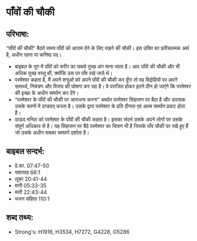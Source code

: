 # पाँवों की चौकी #

## परिभाषा: ##

“पाँवों की चौकी” बैठते समय पाँवों को आराम देने के लिए रखने की चौकी। इस उक्ति का प्रतीकात्मक अर्थ है, अधीन रहना या कनिष्ठ पद।

* बाइबल के युग में पाँवों को शरीर का सबसे तुच्छ अंग माना जाता है। अतः पाँवों की चौकी और भी अधिक तुच्छ वस्तु थी, क्योंकि उस पर पाँव रखे जाते थे।
* परमेश्वर कहता है, मैं अपने शत्रुओं को अपने पाँवों की चौकी कर दूँगा तो वह विद्रोहियों पर अपने सामर्थ्य, नियंत्रण और विजय की घोषणा कर रहा है। वे पराजित होकर इतने दीन हो जाएंगे कि परमेश्वर की इच्छा के अधीन समर्पण कर देंगे।
* “परमेश्वर के पाँवों की चौकी पर आराधना करना” अर्थात परमेश्वर सिंहासन पर बैठा है और उपासक उसके चरणों में दण्डवत् करता है। उसके द्वारा परमेश्वर के प्रति दीनता एवं आत्म समर्पण प्रकट होता है।
* दाऊद मन्दिर को परमेश्वर के पाँवों की चौकी कहता है। इसका संदर्भ उसके अपने लोगों पर उसके संपूर्ण अधिकार से है। यह सिंहासन पर बैठे परमेश्वर का चित्रण भी है जिसके पाँव चौकी पर रखे हुए हैं जो उसके अधीन सबका समपर्ण दर्शाता है।

## बाइबल सन्दर्भ: ##

* प्रे.का. 07:47-50
* यशायाह 66:1
* लूका 20:41-44
* मत्ती 05:33-35
* मत्ती 22:43-44
* भजन संहिता 110:1

## शब्द तथ्य: ##

* Strong's: H1916, H3534, H7272, G4228, G5286
